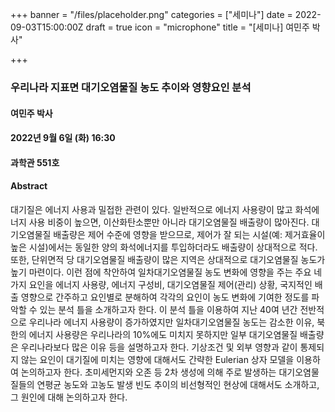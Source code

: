 +++
banner = "/files/placeholder.png"
categories = ["세미나"]
date = 2022-09-03T15:00:00Z
draft = true
icon = "microphone"
title = "[세미나] 여민주 박사"

+++
### 우리나라 지표면 대기오염물질 농도 추이와 영향요인 분석

#### 여민주 박사

#### 2022년 9월 6일 (화) 16:30

#### 과학관 551호

#### Abstract

대기질은 에너지 사용과 밀접한 관련이 있다. 일반적으로 에너지 사용량이 많고 화석에너지 사용 비중이 높으면, 이산화탄소뿐만 아니라 대기오염물질 배출량이 많아진다. 대기오염물질 배출량은 제어 수준에 영향을 받으므로, 제어가 잘 되는 시설(예: 제거효율이 높은 시설)에서는 동일한 양의 화석에너지를 투입하더라도 배출량이 상대적으로 적다. 또한, 단위면적 당 대기오염물질 배출량이 많은 지역은 상대적으로 대기오염물질 농도가 높기 마련이다. 이런 점에 착안하여 일차대기오염물질 농도 변화에 영향을 주는 주요 네 가지 요인을 에너지 사용량, 에너지 구성비, 대기오염물질 제어(관리) 상황, 국지적인 배출 영향으로 간주하고 요인별로 분해하여 각각의 요인이 농도 변화에 기여한 정도를 파악할 수 있는 분석 틀을 소개하고자 한다. 이 분석 틀을 이용하여 지난 40여 년간 전반적으로 우리나라 에너지 사용량이 증가하였지만 일차대기오염물질 농도는 감소한 이유, 북한의 에너지 사용량은 우리나라의 10%에도 미치지 못하지만 일부 대기오염물질 배출량은 우리나라보다 많은 이유 등을 설명하고자 한다. 기상조건 및 외부 영향과 같이 통제되지 않는 요인이 대기질에 미치는 영향에 대해서도 간략한 Eulerian 상자 모델을 이용하여 논의하고자 한다. 초미세먼지와 오존 등 2차 생성에 의해 주로 발생하는 대기오염물질들의 연평균 농도와 고농도 발생 빈도 추이의 비선형적인 현상에 대해서도 소개하고, 그 원인에 대해 논의하고자 한다.